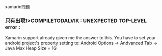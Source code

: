 
xamarin問題
### 只有出現1>COMPILETODALVIK : UNEXPECTED TOP-LEVEL error : 


Xamarin support already given me the answer to this. You have to set your android project's property setting to:
Android Options -> Andvanced Tab -> Java Max Heap Size = 1G
